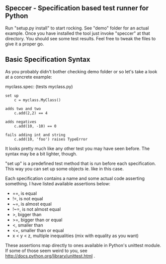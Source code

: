 ## Speccer - Specification based test runner for Python

Run "setup.py install" to start rocking. See "demo" folder for an actual example. Once you have installed the tool just invoke "speccer" at that directory. You should see some test results. Feel free to tweak the files to give it a proper go.

## Basic Specification Syntax

As you probably didn't bother checking demo folder or so let's take a look at a concrete example:

myclass.spec: (tests myclass.py)

    set up
        c = myclass.MyClass()

    adds two and two
        c.add(2,2) == 4

    adds negatives
        c.add(10, -10) == 0

    fails adding int and string
        c.add(10, 'foo') raises TypeError

It looks pretty much like any other test you may have seen before. The syntax may be a bit lighter, though.

"set up" is a predefined test method that is run before each specification. This way you can set up some objects ie. like in this case.

Each specification contains a name and some actual code asserting something. I have listed available assertions below:

* ==, is equal
* !=, is not equal
* ~=, is almost equal
* !~=, is not almost equal
* \>, bigger than
* \>=, bigger than or equal
* <, smaller than
* <=, smaller than or equal
* x < y < z, multiple inequalities (mix with equality as you want)

These assertions map directly to ones available in Python's unittest module. If some of those seem weird to you, see http://docs.python.org/library/unittest.html .
